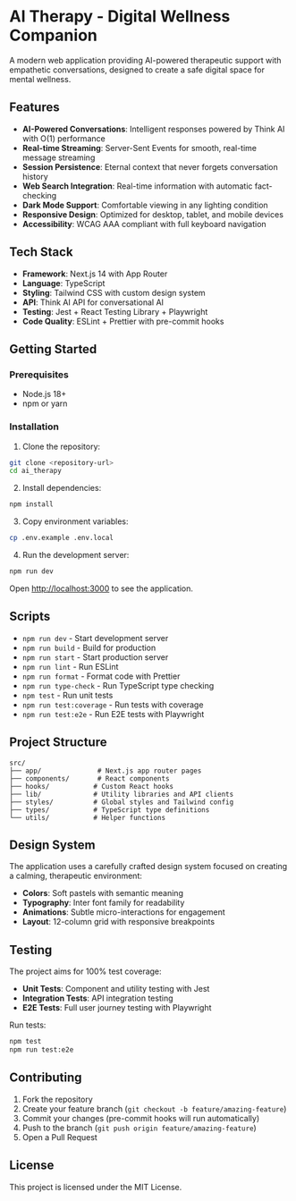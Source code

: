 # AI Therapy - Digital Wellness Companion

A modern web application providing AI-powered therapeutic support with empathetic conversations, designed to create a safe digital space for mental wellness.

## Features

- **AI-Powered Conversations**: Intelligent responses powered by Think AI with O(1) performance
- **Real-time Streaming**: Server-Sent Events for smooth, real-time message streaming
- **Session Persistence**: Eternal context that never forgets conversation history
- **Web Search Integration**: Real-time information with automatic fact-checking
- **Dark Mode Support**: Comfortable viewing in any lighting condition
- **Responsive Design**: Optimized for desktop, tablet, and mobile devices
- **Accessibility**: WCAG AAA compliant with full keyboard navigation

## Tech Stack

- **Framework**: Next.js 14 with App Router
- **Language**: TypeScript
- **Styling**: Tailwind CSS with custom design system
- **API**: Think AI API for conversational AI
- **Testing**: Jest + React Testing Library + Playwright
- **Code Quality**: ESLint + Prettier with pre-commit hooks

## Getting Started

### Prerequisites

- Node.js 18+
- npm or yarn

### Installation

1. Clone the repository:

```bash
git clone <repository-url>
cd ai_therapy
```

2. Install dependencies:

```bash
npm install
```

3. Copy environment variables:

```bash
cp .env.example .env.local
```

4. Run the development server:

```bash
npm run dev
```

Open [http://localhost:3000](http://localhost:3000) to see the application.

## Scripts

- `npm run dev` - Start development server
- `npm run build` - Build for production
- `npm run start` - Start production server
- `npm run lint` - Run ESLint
- `npm run format` - Format code with Prettier
- `npm run type-check` - Run TypeScript type checking
- `npm test` - Run unit tests
- `npm run test:coverage` - Run tests with coverage
- `npm run test:e2e` - Run E2E tests with Playwright

## Project Structure

```
src/
├── app/              # Next.js app router pages
├── components/       # React components
├── hooks/           # Custom React hooks
├── lib/             # Utility libraries and API clients
├── styles/          # Global styles and Tailwind config
├── types/           # TypeScript type definitions
└── utils/           # Helper functions
```

## Design System

The application uses a carefully crafted design system focused on creating a calming, therapeutic environment:

- **Colors**: Soft pastels with semantic meaning
- **Typography**: Inter font family for readability
- **Animations**: Subtle micro-interactions for engagement
- **Layout**: 12-column grid with responsive breakpoints

## Testing

The project aims for 100% test coverage:

- **Unit Tests**: Component and utility testing with Jest
- **Integration Tests**: API integration testing
- **E2E Tests**: Full user journey testing with Playwright

Run tests:

```bash
npm test
npm run test:e2e
```

## Contributing

1. Fork the repository
2. Create your feature branch (`git checkout -b feature/amazing-feature`)
3. Commit your changes (pre-commit hooks will run automatically)
4. Push to the branch (`git push origin feature/amazing-feature`)
5. Open a Pull Request

## License

This project is licensed under the MIT License.
